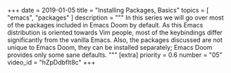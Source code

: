+++
date = 2019-01-05
title = "Installing Packages, Basics"
topics = [ "emacs", "packages" ]
description = """
In this series we will go over most of the packages included in Emacs Doom by default. As this Emacs distribution is oriented towards Vim people, most of the keybindings differ significantly from the vanilla Emacs. Also, the packages discussed are not unique to Emacs Doom, they can be installed separately; Emacs Doom provides only some sane defaults.
"""
[extra]
priority = 0.6
number = "05"
video_id = "hZpDdbflt8c"
+++
